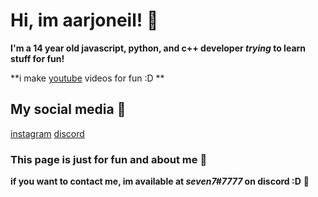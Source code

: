 # Hi, im aarjoneil! 	:ghost:

**I'm a 14 year old javascript, python, and c++ developer _trying_ to learn stuff for fun!**

**i make [youtube](https://www.youtube.com/channel/UCFX5fnpSFevm-38n4tRmPHw/videos) videos for fun :D
**

## My social media 	:ghost:

[instagram](https://www.instagram.com/aarjoneil/)
[discord](https://discord.gg/AnVEhnNCVM)

### This page is just for fun and about me 	:ghost:

**if you want to contact me, im available at _seven7#7777_ on discord :D** 	:ghost:
